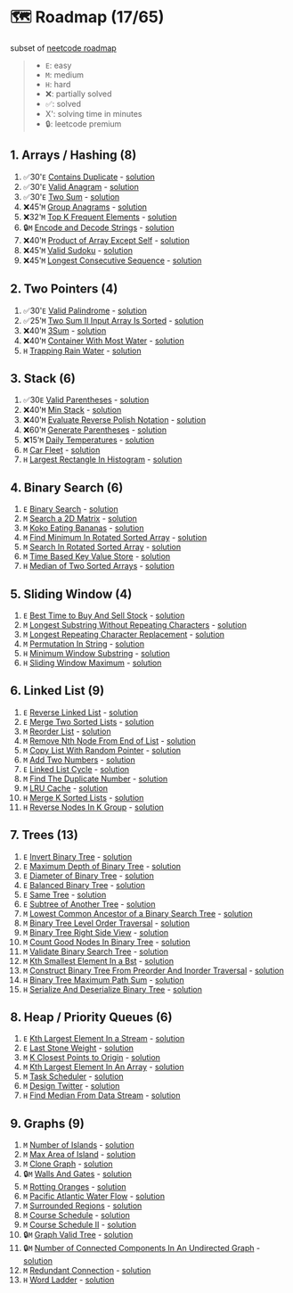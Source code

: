# 🗺️ Roadmap (17/65)
subset of [neetcode roadmap](https://neetcode.io/roadmap)

> - `E`: easy
> - `M`: medium
> - `H`: hard
> - ❌: partially solved
> - ✅: solved
> - X': solving time in minutes
> - 🔒: leetcode premium

## 1. Arrays / Hashing (8)
1. ✅30'`E` [Contains Duplicate](https://leetcode.com/problems/contains-duplicate/) - [solution](https://www.youtube.com/watch?v=3OamzN90kPg)
2. ✅30'`E` [Valid Anagram](https://leetcode.com/problems/valid-anagram/) - [solution](https://www.youtube.com/watch?v=9UtInBqnCgA)
3. ✅30'`E` [Two Sum](https://leetcode.com/problems/two-sum/) - [solution](https://www.youtube.com/watch?v=KLlXCFG5TnA)
4. ❌45'`M` [Group Anagrams](https://leetcode.com/problems/group-anagrams/) - [solution](https://www.youtube.com/watch?v=vzdNOK2oB2E)
5. ❌32'`M` [Top K Frequent Elements](https://leetcode.com/problems/top-k-frequent-elements/) - [solution](https://www.youtube.com/watch?v=YPTqKIgVk-k)
6. 🔒`M` [Encode and Decode Strings](https://leetcode.com/problems/encode-and-decode-strings/) - [solution](https://www.youtube.com/watch?v=B1k_sxOSgv8)
7. ❌40'`M` [Product of Array Except Self](https://leetcode.com/problems/product-of-array-except-self/) - [solution](https://www.youtube.com/watch?v=bNvIQI2wAjk)
8. ❌45'`M` [Valid Sudoku](https://leetcode.com/problems/valid-sudoku/) - [solution](https://www.youtube.com/watch?v=TjFXEUCMqI8)
9. ❌45'`M` [Longest Consecutive Sequence](https://leetcode.com/problems/longest-consecutive-sequence/) - [solution](https://www.youtube.com/watch?v=P6RZZMu_maU)

## 2. Two Pointers (4)
1. ✅30'`E` [Valid Palindrome](https://leetcode.com/problems/valid-palindrome/) - [solution](https://www.youtube.com/watch?v=jJXJ16kPFWg)
2. ✅25'`M` [Two Sum II Input Array Is Sorted](https://leetcode.com/problems/two-sum-ii-input-array-is-sorted/) - [solution](https://www.youtube.com/watch?v=cQ1Oz4ckceM)
3. ❌40'`M` [3Sum](https://leetcode.com/problems/3sum/) - [solution](https://www.youtube.com/watch?v=jzZsG8n2R9A.io%2F)
4. ❌40'`M` [Container With Most Water](https://leetcode.com/problems/container-with-most-water/) - [solution](https://www.youtube.com/watch?v=UuiTKBwPgAo)
5. `H` [Trapping Rain Water](https://leetcode.com/problems/trapping-rain-water/) - [solution](https://www.youtube.com/watch?v=ZI2z5pq0TqA)

## 3. Stack (6)
1. ✅30`E` [Valid Parentheses](https://leetcode.com/problems/valid-parentheses/) - [solution](https://www.youtube.com/watch?v=WTzjTskDFMg)
2. ❌40'`M` [Min Stack](https://leetcode.com/problems/min-stack/) - [solution](https://www.youtube.com/watch?v=qkLl7nAwDPo)
3. ❌40'`M` [Evaluate Reverse Polish Notation](https://leetcode.com/problems/evaluate-reverse-polish-notation/) - [solution](https://www.youtube.com/watch?v=iu0082c4HDE)
4. ❌60'`M` [Generate Parentheses](https://leetcode.com/problems/generate-parentheses/) - [solution](https://www.youtube.com/watch?v=s9fokUqJ76A)
5. ❌15'`M` [Daily Temperatures](https://leetcode.com/problems/daily-temperatures/) - [solution](https://www.youtube.com/watch?v=cTBiBSnjO3c)
6. `M` [Car Fleet](https://leetcode.com/problems/car-fleet/) - [solution](https://www.youtube.com/watch?v=Pr6T-3yB9RM)
7. `H` [Largest Rectangle In Histogram](https://leetcode.com/problems/largest-rectangle-in-histogram/) - [solution](https://www.youtube.com/watch?v=zx5Sw9130L0&source_ve_path=OTY3MTQ)

## 4. Binary Search (6)
1. `E` [Binary Search](https://leetcode.com/problems/binary-search/) - [solution](https://www.youtube.com/watch?v=s4DPM8ct1pI)
2. `M` [Search a 2D Matrix](https://leetcode.com/problems/search-a-2d-matrix/) - [solution](https://www.youtube.com/watch?v=Ber2pi2C0j0)
3. `M` [Koko Eating Bananas](https://leetcode.com/problems/koko-eating-bananas/) - [solution](https://www.youtube.com/watch?v=U2SozAs9RzA)
4. `M` [Find Minimum In Rotated Sorted Array](https://leetcode.com/problems/find-minimum-in-rotated-sorted-array/) - [solution](https://www.youtube.com/watch?v=nIVW4P8b1VA)
5. `M` [Search In Rotated Sorted Array](https://leetcode.com/problems/search-in-rotated-sorted-array/) - [solution](https://www.youtube.com/watch?v=U8XENwh8Oy8)
6. `M` [Time Based Key Value Store](https://leetcode.com/problems/time-based-key-value-store/) - [solution](https://www.youtube.com/watch?v=fu2cD_6E8Hw)
7. `H` [Median of Two Sorted Arrays](https://leetcode.com/problems/median-of-two-sorted-arrays/) - [solution](https://www.youtube.com/watch?v=q6IEA26hvXc)

## 5. Sliding Window (4)
1. `E` [Best Time to Buy And Sell Stock](https://leetcode.com/problems/best-time-to-buy-and-sell-stock/) - [solution](https://www.youtube.com/watch?v=1pkOgXD63yU)
2. `M` [Longest Substring Without Repeating Characters](https://leetcode.com/problems/longest-substring-without-repeating-characters/) - [solution](https://www.youtube.com/watch?v=wiGpQwVHdE0)
3. `M` [Longest Repeating Character Replacement](https://leetcode.com/problems/longest-repeating-character-replacement/) - [solution](https://www.youtube.com/watch?v=gqXU1UyA8pk)
4. `M` [Permutation In String](https://leetcode.com/problems/permutation-in-string/) - [solution](https://www.youtube.com/watch?v=UbyhOgBN834)
5. `H` [Minimum Window Substring](https://leetcode.com/problems/minimum-window-substring/) - [solution](https://www.youtube.com/watch?v=jSto0O4AJbM)
6. `H` [Sliding Window Maximum](https://leetcode.com/problems/sliding-window-maximum/) - [solution](https://www.youtube.com/watch?v=DfljaUwZsOk)

## 6. Linked List (9)
1. `E` [Reverse Linked List](https://leetcode.com/problems/reverse-linked-list/) - [solution](https://www.youtube.com/watch?v=G0_I-ZF0S38)
2. `E` [Merge Two Sorted Lists](https://leetcode.com/problems/merge-two-sorted-lists/) - [solution](https://www.youtube.com/watch?v=XIdigk956u0)
3. `M` [Reorder List](https://leetcode.com/problems/reorder-list/) - [solution](https://www.youtube.com/watch?v=S5bfdUTrKLM)
4. `M` [Remove Nth Node From End of List](https://leetcode.com/problems/remove-nth-node-from-end-of-list/) - [solution](https://www.youtube.com/watch?v=XVuQxVej6y8)
5. `M` [Copy List With Random Pointer](https://leetcode.com/problems/copy-list-with-random-pointer/) - [solution](https://www.youtube.com/watch?v=5Y2EiZST97Y)
6. `M` [Add Two Numbers](https://leetcode.com/problems/add-two-numbers/) - [solution](https://www.youtube.com/watch?v=wgFPrzTjm7s)
7. `E` [Linked List Cycle](https://leetcode.com/problems/linked-list-cycle/) - [solution](https://www.youtube.com/watch?v=gBTe7lFR3vc)
8. `M` [Find The Duplicate Number](https://leetcode.com/problems/find-the-duplicate-number/) - [solution](https://www.youtube.com/watch?v=wjYnzkAhcNk)
9. `M` [LRU Cache](https://leetcode.com/problems/lru-cache/) - [solution](https://www.youtube.com/watch?v=7ABFKPK2hD4)
10. `H` [Merge K Sorted Lists](https://leetcode.com/problems/merge-k-sorted-lists/) - [solution](https://www.youtube.com/watch?v=q5a5OiGbT6Q)
11. `H` [Reverse Nodes In K Group](https://leetcode.com/problems/reverse-nodes-in-k-group/) - [solution](https://www.youtube.com/watch?v=1UOPsfP85V4)

## 7. Trees (13)
1. `E` [Invert Binary Tree](https://leetcode.com/problems/invert-binary-tree/) - [solution](https://www.youtube.com/watch?v=OnSn2XEQ4MY)
2. `E` [Maximum Depth of Binary Tree](https://leetcode.com/problems/maximum-depth-of-binary-tree/) - [solution](https://www.youtube.com/watch?v=hTM3phVI6YQ)
3. `E` [Diameter of Binary Tree](https://leetcode.com/problems/diameter-of-binary-tree/) - [solution](https://www.youtube.com/watch?v=bkxqA8Rfv04)
4. `E` [Balanced Binary Tree](https://leetcode.com/problems/balanced-binary-tree/) - [solution](https://www.youtube.com/watch?v=QfJsau0ItOY)
5. `E` [Same Tree](https://leetcode.com/problems/same-tree/) - [solution](https://www.youtube.com/watch?v=vRbbcKXCxOw)
6. `E` [Subtree of Another Tree](https://leetcode.com/problems/subtree-of-another-tree/) - [solution](https://www.youtube.com/watch?v=E36O5SWp-LE)
7. `M` [Lowest Common Ancestor of a Binary Search Tree](https://leetcode.com/problems/lowest-common-ancestor-of-a-binary-search-tree/) - [solution](https://www.youtube.com/watch?v=gs2LMfuOR9ks)
8. `M` [Binary Tree Level Order Traversal](https://leetcode.com/problems/binary-tree-level-order-traversal/) - [solution](https://www.youtube.com/watch?v=6ZnyEApgFYg)
9. `M` [Binary Tree Right Side View](https://leetcode.com/problems/binary-tree-right-side-view/) - [solution](https://www.youtube.com/watch?v=d4zLyf32e3I)
10. `M` [Count Good Nodes In Binary Tree](https://leetcode.com/problems/count-good-nodes-in-binary-tree/) - [solution](https://www.youtube.com/watch?v=7cp5imvDzl4)
11. `M` [Validate Binary Search Tree](https://leetcode.com/problems/validate-binary-search-tree/) - [solution](https://www.youtube.com/watch?v=s6ATEkipzow)
12. `M` [Kth Smallest Element In a Bst](https://leetcode.com/problems/kth-smallest-element-in-a-bst/) - [solution](https://www.youtube.com/watch?v=5LUXSvjmGCw)
13. `M` [Construct Binary Tree From Preorder And Inorder Traversal](https://leetcode.com/problems/construct-binary-tree-from-preorder-and-inorder-traversal/) - [solution](https://www.youtube.com/watch?v=ihj4IQGZ2zc)
14. `H` [Binary Tree Maximum Path Sum](https://leetcode.com/problems/binary-tree-maximum-path-sum/) - [solution](https://www.youtube.com/watch?v=Hr5cWUld4vU)
15. `H` [Serialize And Deserialize Binary Tree](https://leetcode.com/problems/serialize-and-deserialize-binary-tree/) - [solution](https://www.youtube.com/watch?v=u4JAi2JJhI8)

## 8. Heap / Priority Queues (6)
1. `E` [Kth Largest Element In a Stream](https://leetcode.com/problems/kth-largest-element-in-a-stream/) - [solution](https://www.youtube.com/watch?v=hOjcdrqMoQ8)
2. `E` [Last Stone Weight](https://leetcode.com/problems/last-stone-weight/) - [solution](https://www.youtube.com/watch?v=B-QCq79-Vfw&t=3s)
3. `M` [K Closest Points to Origin](https://leetcode.com/problems/k-closest-points-to-origin/) - [solution](https://www.youtube.com/watch?v=rI2EBUEMfTk)
4. `M` [Kth Largest Element In An Array](https://leetcode.com/problems/kth-largest-element-in-an-array/) - [solution](https://www.youtube.com/watch?v=XEmy13g1Qxc)
5. `M` [Task Scheduler](https://leetcode.com/problems/task-scheduler/) - [solution](https://www.youtube.com/watch?v=s8p8ukTyA2I)
6. `M` [Design Twitter](https://leetcode.com/problems/design-twitter/) - [solution](https://www.youtube.com/watch?v=pNichitDD2E)
7. `H` [Find Median From Data Stream](https://leetcode.com/problems/find-median-from-data-stream/) - [solution](https://www.youtube.com/watch?v=itmhHWaHupI)

## 9. Graphs (9)
1. `M` [Number of Islands](https://leetcode.com/problems/number-of-islands/) - [solution](https://www.youtube.com/watch?v=pV2kpPD66nE)
2. `M` [Max Area of Island](https://leetcode.com/problems/max-area-of-island/) - [solution](https://www.youtube.com/watch?v=iJGr1OtmH0c)
3. `M` [Clone Graph](https://leetcode.com/problems/clone-graph/) - [solution](https://www.youtube.com/watch?v=mQeF6bN8hMk)
4. 🔒`M` [Walls And Gates](https://leetcode.com/problems/walls-and-gates/) - [solution](https://www.youtube.com/watch?v=e69C6xhiSQE)
5. `M` [Rotting Oranges](https://leetcode.com/problems/rotting-oranges/) - [solution](https://www.youtube.com/watch?v=y704fEOx0s0)
6. `M` [Pacific Atlantic Water Flow](https://leetcode.com/problems/pacific-atlantic-water-flow/) - [solution](https://www.youtube.com/watch?v=s-VkcjHqkGI)
7. `M` [Surrounded Regions](https://leetcode.com/problems/surrounded-regions/) - [solution](https://www.youtube.com/watch?v=9z2BunfoZ5Y)
8. `M` [Course Schedule](https://leetcode.com/problems/course-schedule/) - [solution](https://www.youtube.com/watch?v=EgI5nU9etnU&t=1s)
9. `M` [Course Schedule II](https://leetcode.com/problems/course-schedule-ii/) - [solution](https://www.youtube.com/watch?v=Akt3glAwyfY)
10. 🔒`M` [Graph Valid Tree](https://leetcode.com/problems/graph-valid-tree/) - [solution](https://www.youtube.com/watch?v=bXsUuownnoQ)
11. 🔒`M` [Number of Connected Components In An Undirected Graph](https://leetcode.com/problems/number-of-connected-components-in-an-undirected-graph/description/) - [solution](https://www.youtube.com/watch?v=8f1XPm4WOUc)
12. `M` [Redundant Connection](https://leetcode.com/problems/redundant-connection/) - [solution](https://www.youtube.com/watch?v=FXWRE67PLL0)
13. `H` [Word Ladder](https://leetcode.com/problems/word-ladder/) - [solution](https://www.youtube.com/watch?v=h9iTnkgv05E)
